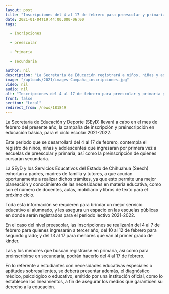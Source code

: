 ```yaml
---
layout: post
title: "Inscripciones del 4 al 17 de febrero para preescolar y primaria y preinscripción a secundaria"
date: 2021-01-04T19:44:00.000-06:00
tags:
  
  - Incripciones
  
  - preescolar
  
  - Primaria
  
  - secundaria
  
author: nil
description: "La Secretaría de Educación registrará a niños, niñas y adolescentes que ingresan por primera vez a educación básica para el periodo escolar 2021-2022"
image: "/uploads/2021/images-Campaña_inscripciones.jpg"
video: nil
audio: nil
alt: "Inscripciones del 4 al 17 de febrero para preescolar y primaria y preinscripción a secundaria"
front: false
section: "Local"
redirect_from: /news/181849
---
```


La Secretaría de Educación y Deporte (SEyD) llevará a cabo en el mes de febrero del presente año, la campaña de inscripción y preinscripción en educación básica, para el ciclo escolar 2021-2022.

Este periodo que se desarrollará del 4 al 17 de febrero,  contempla el registro de niños, niñas y adolescentes que ingresarán por primera vez a escuelas de preescolar y primaria, así como la preinscripción de quienes cursarán secundaria.

La SEyD y los Servicios Educativos del Estado de Chihuahua (Seech) exhortan a padres, madres de familia y tutores, a que acudan oportunamente a realizar dichos trámites, ya que esto permite una mejor planeación y conocimiento de las necesidades en materia educativa, como son el número de docentes, aulas, mobiliario y libros de texto para el próximo ciclo.

Toda esta información se requieren para brindar un mejor servicio educativo al alumnado, y les asegura un espacio en las escuelas públicas en donde serán registrados para el periodo lectivo 2021-2022.

En el caso del nivel preescolar, las inscripciones se realizarán del 4 al 7 de febrero para quienes ingresarán a tercer año; del 10 al 12 de febrero para segundo grado; y del 13 al 17 para menores que van al primer grado de kínder.

Las y los menores que buscan registrarse en primaria, así como para preinscribirse en secundaria, podrán hacerlo del 4 al 17 de febrero.

En lo referente a estudiantes con necesidades educativas especiales o aptitudes sobresalientes, se deberá presentar además, el diagnóstico médico, psicológico o educativo, emitido por una institución oficial, como lo establecen los lineamientos, a fin de asegurar los medios que garanticen su derecho a la educación.